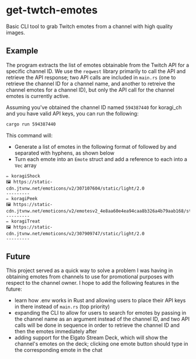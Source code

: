 # get-twtch-emotes

Basic CLI tool to grab Twitch emotes from a channel with high quality images.

## Example

The program extracts the list of emotes obtainable from the Twitch API for a specific channel ID. We use the `reqwest` library primarily to call the API and retrieve the API response; two API calls are included in `main.rs` (one to retrieve the channel ID for a channel name, and another to retreive the channel emotes for a channel ID), but only the API call for the channel emotes is currently active.

Assuming you've obtained the channel ID named `594387440` for koragi_ch and you have valid API keys, you can run the following:

```sh
cargo run 594387440
```

This command will:

* Generate a list of emotes in the following format of <emote name> followed by <emote image url> and separated with hyphens, as shown below
* Turn each emote into an `Emote` struct and add a reference to each into a `Vec` array

``` 
✏️ koragiShock
🖼️ https://static-cdn.jtvnw.net/emoticons/v2/307107604/static/light/2.0
---------
✏️ koragiPeek
🖼️ https://static-cdn.jtvnw.net/emoticons/v2/emotesv2_4e8aa60e4ea94caa8b326a4b79aab168/static/light/2.0
---------
✏️ koragiTreat
🖼️ https://static-cdn.jtvnw.net/emoticons/v2/307909747/static/light/2.0
---------
```

## Future

This project served as a quick way to solve a problem I was having in obtaining emotes from channels to use for promotional purposes with respect to the channel owner. I hope to add the following features in the future:
* learn how .env works in Rust and allowing users to place their API keys in there instead of `main.rs` (top priority)
* expanding the CLI to allow for users to search for emotes by passing in the channel name as an argument instead of the channel ID, and two API calls will be done in sequence in order to retrieve the channel ID and then the emotes immediately after
* adding support for the Elgato Stream Deck, which will show the channel's emotes on the deck; clicking one emote button should type in the corresponding emote in the chat
